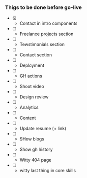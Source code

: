 ### Thigs to be done before go-live

- [x] - Contact in intro components
- [ ] - Freelance projects section
- [ ] - Tewstimonials section
- [ ] - Contact section
- [ ] - Deployment
- [ ] - GH actions
- [ ] - Shoot video
- [ ] - Design review
- [ ] - Analytics
- [ ] - Content
- [ ] - Update resume (+ link)
- [ ] - SHow blogs
- [ ] - Show gh history
- [ ] - Witty 404 page
- [ ] - witty last thing in core skills
